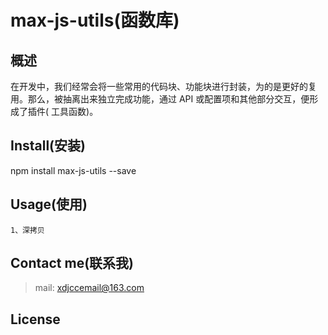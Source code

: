 # max-js-utils(函数库)

## 概述

在开发中，我们经常会将一些常用的代码块、功能块进行封装，为的是更好的复用。那么，被抽离出来独立完成功能，通过 API 或配置项和其他部分交互，便形成了插件(
工具函数)。

## Install(安装)

npm install max-js-utils --save

## Usage(使用)

    1、深拷贝

## Contact me(联系我)

> mail: xdjccemail@163.com

## License